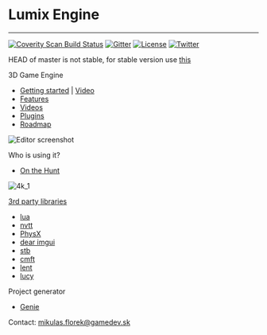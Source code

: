 # Lumix Engine
---------

[![Coverity Scan Build Status](https://scan.coverity.com/projects/5919/badge.svg)](https://scan.coverity.com/projects/5919)
[![Gitter](https://badges.gitter.im/Join%20Chat.svg)](https://gitter.im/nem0/LumixEngine?utm_source=badge&utm_medium=badge&utm_campaign=pr-badge)
[![License](http://img.shields.io/:license-mit-blue.svg)](http://doge.mit-license.org)
[![Twitter](https://img.shields.io/twitter/url/http/shields.io.svg?style=social)](https://twitter.com/mikulasflorek)

HEAD of master is not stable, for stable version use [this](https://github.com/nem0/LumixEngine/tree/f77a0b6a899be4736f0ce26133bbe8061a3828f1)

3D Game Engine

* [Getting started](https://github.com/nem0/LumixEngine/wiki/Getting-started) | [Video](https://www.youtube.com/watch?v=EMrFdz_sFaQ)
* [Features](https://github.com/nem0/LumixEngine/wiki/Features)
* [Videos](https://www.youtube.com/channel/UCtjtIy0ldsq-9siM1Gm_rXg/videos)
* [Plugins](https://github.com/nem0/LumixEngine/wiki/available-plugins)
* [Roadmap](https://github.com/nem0/LumixEngine/milestones)

![Editor screenshot](https://user-images.githubusercontent.com/153526/29975939-9c3db48e-8f38-11e7-80f1-2a777e7a43c8.png)

Who is using it?

* [On the Hunt](http://www.indiedb.com/games/on-the-hunt)

![4k_1](https://user-images.githubusercontent.com/153526/31843558-f6f077fe-b5f3-11e7-8883-3244e28b2a9c.jpg)

[3rd party libraries](https://github.com/nem0/lumixengine_3rdparty)

* [lua](https://github.com/LuaDist/lua)
* [nvtt](https://github.com/castano/nvidia-texture-tools)
* [PhysX](https://developer.nvidia.com/physx-sdk)
* [dear imgui](https://github.com/ocornut/imgui)
* [stb](https://github.com/nothings/stb)
* [cmft](https://github.com/dariomanesku/cmft)
* [lent](https://github.com/nem0/lent/)
* [lucy](https://github.com/nem0/lucy_job_system)

Project generator

* [Genie](https://github.com/bkaradzic/genie)

Contact: mikulas.florek@gamedev.sk

